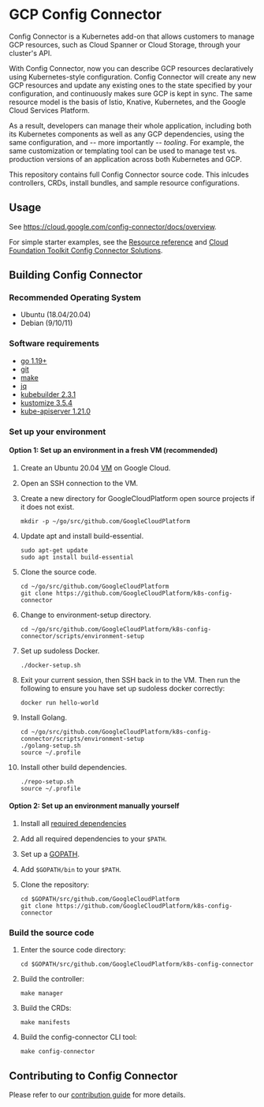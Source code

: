 # GCP Config Connector

Config Connector is a Kubernetes add-on that allows customers to manage GCP
resources, such as Cloud Spanner or Cloud Storage, through your cluster's API.

With Config Connector, now you can describe GCP resources declaratively using
Kubernetes-style configuration. Config Connector will create any new GCP
resources and update any existing ones to the state specified by your
configuration, and continuously makes sure GCP is kept in sync. The same
resource model is the basis of Istio, Knative, Kubernetes, and the Google Cloud
Services Platform.

As a result, developers can manage their whole application, including both its
Kubernetes components as well as any GCP dependencies, using the same
configuration, and -- more importantly -- *tooling*. For example, the same
customization or templating tool can be used to manage test vs. production
versions of an application across both Kubernetes and GCP.

This repository contains full Config Connector source code. This inlcudes
controllers, CRDs, install bundles, and sample resource configurations.

## Usage

See https://cloud.google.com/config-connector/docs/overview.

For simple starter examples, see the
[Resource reference](https://cloud.google.com/config-connector/docs/reference/overview)
and
[Cloud Foundation Toolkit Config Connector Solutions](https://github.com/GoogleCloudPlatform/cloud-foundation-toolkit/tree/master/config-connector/solutions).

## Building Config Connector

### Recommended Operating System

-   Ubuntu (18.04/20.04)
-   Debian (9/10/11)

### Software requirements

-   [go 1.19+]
-   [git]
-   [make]
-   [jq]
-   [kubebuilder 2.3.1]
-   [kustomize 3.5.4]
-   [kube-apiserver 1.21.0]

### Set up your environment

#### Option 1: Set up an environment in a fresh VM (recommended)

1.  Create an Ubuntu 20.04
    [VM](https://cloud.google.com/compute/docs/create-linux-vm-instance) on
    Google Cloud.

1.  Open an SSH connection to the VM.

1.  Create a new directory for GoogleCloudPlatform open source projects if it
    does not exist.

    ```shell
    mkdir -p ~/go/src/github.com/GoogleCloudPlatform
    ```

1.  Update apt and install build-essential.

    ```shell
    sudo apt-get update
    sudo apt install build-essential
    ```

1.  Clone the source code.

    ```shell
    cd ~/go/src/github.com/GoogleCloudPlatform
    git clone https://github.com/GoogleCloudPlatform/k8s-config-connector
    ```

1.  Change to environment-setup directory.

    ```shell
    cd ~/go/src/github.com/GoogleCloudPlatform/k8s-config-connector/scripts/environment-setup
    ```

1.  Set up sudoless Docker.

    ```shell
    ./docker-setup.sh
    ```

1.  Exit your current session, then SSH back in to the VM. Then run the
    following to ensure you have set up sudoless docker correctly:

    ```shell
    docker run hello-world
    ```

1.  Install Golang.

    ```shell
    cd ~/go/src/github.com/GoogleCloudPlatform/k8s-config-connector/scripts/environment-setup
    ./golang-setup.sh
    source ~/.profile
    ```

1.  Install other build dependencies.

    ```shell
    ./repo-setup.sh
    source ~/.profile
    ```

#### Option 2: Set up an environment manually yourself

1.  Install all [required dependencies](#software-requirements)

1.  Add all required dependencies to your `$PATH`.

1.  Set up a [GOPATH](http://golang.org/doc/code.html#GOPATH).

1.  Add `$GOPATH/bin` to your `$PATH`.

1.  Clone the repository:

    ```shell
    cd $GOPATH/src/github.com/GoogleCloudPlatform
    git clone https://github.com/GoogleCloudPlatform/k8s-config-connector
    ```

### Build the source code

1.  Enter the source code directory:

    ```shell
    cd $GOPATH/src/github.com/GoogleCloudPlatform/k8s-config-connector
    ```

1.  Build the controller:

    ```shell
    make manager
    ```

1.  Build the CRDs:

    ```shell
    make manifests
    ```

1.  Build the config-connector CLI tool:

    ```shell
    make config-connector
    ```

## Contributing to Config Connector

Please refer to our [contribution guide] for more details.

[go 1.19+]: https://go.dev/doc/install
[git]: https://docs.github.com/en/get-started/quickstart/set-up-git
[make]: https://www.gnu.org/software/make/
[jq]: https://stedolan.github.io/jq/
[kubebuilder 2.3.1]: https://github.com/kubernetes-sigs/kubebuilder/releases/tag/v2.3.1
[kustomize 3.5.4]: https://github.com/kubernetes-sigs/kustomize/releases/tag/kustomize%2Fv3.5.4
[kube-apiserver 1.21.0]: https://dl.k8s.io/v1.21.0/bin/linux/amd64/kube-apiserver
[contribution guide]: CONTRIBUTING.md
